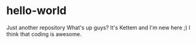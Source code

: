 # hello-world
Just another repository
What's up guys? It's Kettem and I'm new here ;)
I think that coding is awesome.
